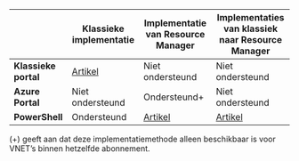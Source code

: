 |  | **Klassieke implementatie** | **Implementatie van Resource Manager** | **Implementaties van klassiek naar Resource Manager** |
|----------------------------------------|-------------|----------------------|---------------------------------|
| **Klassieke portal** | [Artikel](../articles/vpn-gateway/virtual-networks-configure-vnet-to-vnet-connection.md)  |  Niet ondersteund |  Niet ondersteund |
| **Azure Portal** |  Niet ondersteund | Ondersteund+ |  Niet ondersteund |
| **PowerShell** | Ondersteund | [Artikel](../articles/vpn-gateway/vpn-gateway-vnet-vnet-rm-ps.md) | [Artikel](../articles/virtual-network/virtual-networks-arm-asm-s2s.md)

(+) geeft aan dat deze implementatiemethode alleen beschikbaar is voor VNET’s binnen hetzelfde abonnement.





<!--HONumber=Jun16_HO2-->


